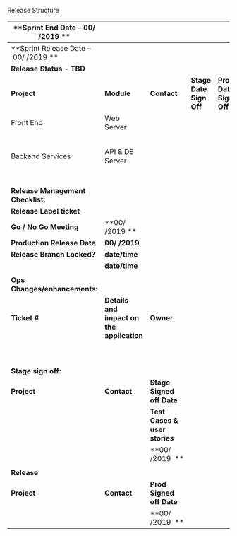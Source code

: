 Release Structure

| **Sprint End Date – 00/ /2019 **     |                                           |                               |                         |                        |                 |
|--------------------------------------|-------------------------------------------|-------------------------------|-------------------------|------------------------|-----------------|
| **Sprint Release Date – 00/ /2019 ** |                                           |                               |                         |                        |                 |
| **Release Status - TBD**             |                                           |                               |                         |                        |                 |
| **Project**                          | **Module**                                | **Contact**                   | **Stage Date Sign Off** | **Prod Date Sign Off** | **Release Tag** |
| Front End                            | Web Server                                |                               |                         |                        |                 |
|                                      |                                           |                               |                         |                        |                 |
|                                      |                                           |                               |                         |                        |                 |
|                                      |                                           |                               |                         |                        |                 |
|                                      |                                           |                               |                         |                        |                 |
|                                      |                                           |                               |                         |                        |                 |
| Backend Services                     | API & DB Server                           |                               |                         |                        |                 |
|                                      |                                           |                               |                         |                        |                 |
|                                      |                                           |                               |                         |                        |                 |
|                                      |                                           |                               |                         |                        |                 |
|                                      |                                           |                               |                         |                        |                 |
|                                      |                                           |                               |                         |                        |                 |
|                                      |                                           |                               |                         |                        |                 |
|                                      |                                           |                               |                         |                        |                 |
| **Release Management Checklist:**    |                                           |                               |                         |                        |                 |
| **Release Label ticket**             |                                           |                               |                         |                        |                 |
| **Go / No Go Meeting**               | **00/ /2019 **                            |                               |                         |                        |                 |
| **Production Release Date**          | **00/ /2019**                             |                               |                         |                        |                 |
| **Release Branch Locked?**           | **date/time**                             |                               |                         |                        |                 |
|                                      | **date/time**                             |                               |                         |                        |                 |
|                                      |                                           |                               |                         |                        |                 |
| **Ops Changes/enhancements:**        |                                           |                               |                         |                        |                 |
| **Ticket \#**                        | **Details and impact on the application** | **Owner**                     |                         |                        |                 |
|                                      |                                           |                               |                         |                        |                 |
|                                      |                                           |                               |                         |                        |                 |
|                                      |                                           |                               |                         |                        |                 |
|                                      |                                           |                               |                         |                        |                 |
|                                      |                                           |                               |                         |                        |                 |
|                                      |                                           |                               |                         |                        |                 |
|                                      |                                           |                               |                         |                        |                 |
|                                      |                                           |                               |                         |                        |                 |
|                                      |                                           |                               |                         |                        |                 |
| **Stage sign off:**                  |                                           |                               |                         |                        |                 |
| **Project**                          | **Contact**                               | **Stage Signed off Date**     |                         |                        |                 |
|                                      |                                           | **Test Cases & user stories** |                         |                        |                 |
|                                      |                                           | **00/ /2019  **               |                         |                        |                 |
|                                      |                                           |                               |                         |                        |                 |
| **Release**                          |                                           |                               |                         |                        |                 |
| **Project**                          | **Contact**                               | **Prod Signed off Date**      |                         |                        |                 |
|                                      |                                           | **00/ /2019  **               |                         |                        |                 |

